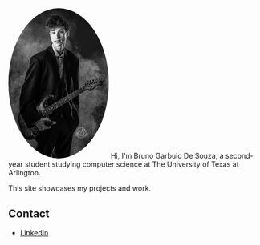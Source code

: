 

<img src="IMG_0615.jpg" alt="My Photo" width="200" style="border-radius: 50%;">
Hi, I'm Bruno Garbuio De Souza, a second-year student studying computer science at The University of Texas at Arlington. 

This site showcases my projects and work.  

## Contact  
- [LinkedIn](https://www.linkedin.com/in/bruno-garbuio-de-souza/)  
